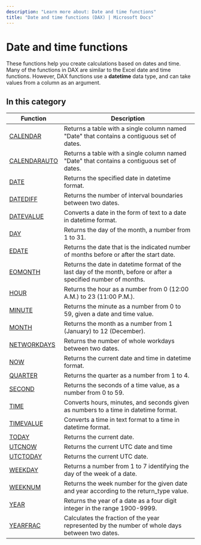 ```yaml
---
description: "Learn more about: Date and time functions"
title: "Date and time functions (DAX) | Microsoft Docs"
---
```

# Date and time functions

These functions help you create calculations based on dates and time. Many of the functions in DAX are similar to the Excel date and time functions. However, DAX functions use a **datetime** data type, and can take values from a column as an argument.  
  
## In this category

|Function  |Description  |
|---------|---------|
|[CALENDAR](calendar-function-dax.md)     |   Returns a table with a single column named "Date" that contains a contiguous set of dates.      |
|[CALENDARAUTO](calendarauto-function-dax.md)       |   Returns a table with a single column named "Date" that contains a contiguous set of dates.      |
|[DATE](date-function-dax.md)      |   Returns the specified date in datetime format.       |
|[DATEDIFF](datediff-function-dax.md)     |  Returns the number of interval boundaries between two dates.         |
|[DATEVALUE](datevalue-function-dax.md)     |   Converts a date in the form of text to a date in datetime format.       |
|[DAY](day-function-dax.md)     |   Returns the day of the month, a number from 1 to 31.       |
|[EDATE](edate-function-dax.md)     |   Returns the date that is the indicated number of months before or after the start date.      |
|[EOMONTH](eomonth-function-dax.md)    |  Returns the date in datetime format of the last day of the month, before or after a specified number of months.       |
|[HOUR](hour-function-dax.md)     |  Returns the hour as a number from 0 (12:00 A.M.) to 23 (11:00 P.M.).       |
|[MINUTE](minute-function-dax.md)     |   Returns the minute as a number from 0 to 59, given a date and time value.        |
|[MONTH](month-function-dax.md)      |  Returns the month as a number from 1 (January) to 12 (December).        |
|[NETWORKDAYS](networkdays-function-dax.md)| Returns the number of whole workdays between two dates. |
|[NOW](now-function-dax.md)     |  Returns the current date and time in datetime format.        |
|[QUARTER](quarter-function-dax.md)     |  Returns the quarter as a number from 1 to 4.       |
|[SECOND](second-function-dax.md)     |  Returns the seconds of a time value, as a number from 0 to 59.        |
|[TIME](time-function-dax.md)     |  Converts hours, minutes, and seconds given as numbers to a time in datetime format.       |
|[TIMEVALUE](timevalue-function-dax.md)     |  Converts a time in text format to a time in datetime format.       |
|[TODAY](today-function-dax.md)     |   Returns the current date.      |
|[UTCNOW](utcnow-function-dax.md)     |   Returns the current UTC date and time      |
|[UTCTODAY](utctoday-function-dax.md)     |   Returns the current UTC date.      |
|[WEEKDAY](weekday-function-dax.md)     |  Returns a number from 1 to 7 identifying the day of the week of a date.       |
|[WEEKNUM](weeknum-function-dax.md)      |  Returns the week number for the given date and year according to the return_type value.       |
|[YEAR](year-function-dax.md)     |    Returns the year of a date as a four digit integer in the range 1900-9999.     |
|[YEARFRAC](yearfrac-function-dax.md)      |    Calculates the fraction of the year represented by the number of whole days between two dates.      |
